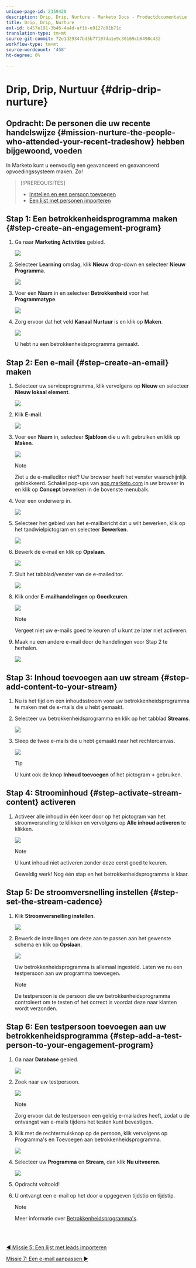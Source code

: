```yaml
---
unique-page-id: 2359420
description: Drip, Drip, Nurture - Marketo Docs - Productdocumentatie
title: Drip, Drip, Nurture
exl-id: b457e191-3b46-4a4d-af1b-e9127d81b71c
translation-type: tm+mt
source-git-commit: 72e1d29347bd5b77107da1e9c30169cb6490c432
workflow-type: tm+mt
source-wordcount: '458'
ht-degree: 0%

---
```


# Drip, Drip, Nurtuur {#drip-drip-nurture}

## Opdracht: De personen die uw recente handelswijze {#mission-nurture-the-people-who-attended-your-recent-tradeshow} hebben bijgewoond, voeden

In Marketo kunt u eenvoudig een geavanceerd en geavanceerd opvoedingssysteem maken. Zo!

>[!PREREQUISITES]
>
>* [Instellen en een persoon toevoegen](/help/marketo/getting-started/quick-wins/get-set-up-and-add-a-person.md)
>* [Een lijst met personen importeren](/help/marketo/getting-started/quick-wins/import-a-list-of-people.md)


## Stap 1: Een betrokkenheidsprogramma maken {#step-create-an-engagement-program}

1. Ga naar **Marketing Activities** gebied.

   ![](assets/one-3.png)

1. Selecteer **Learning** omslag, klik **Nieuw** drop-down en selecteer **Nieuw Programma**.

   ![](assets/two-4.png)

1. Voer een **Naam** in en selecteer **Betrokkenheid** voor het **Programmatype**.

   ![](assets/three-3.png)

1. Zorg ervoor dat het veld **Kanaal** **Nurtuur** is en klik op **Maken**.

   ![](assets/four-2.png)

   U hebt nu een betrokkenheidsprogramma gemaakt.

## Stap 2: Een e-mail {#step-create-an-email} maken

1. Selecteer uw serviceprogramma, klik vervolgens op **Nieuw** en selecteer **Nieuw lokaal element**.

   ![](assets/five-3.png)

1. Klik **E-mail**.

   ![](assets/six-3.png)

1. Voer een **Naam** in, selecteer **Sjabloon** die u wilt gebruiken en klik op **Maken**.

   ![](assets/seven-4.png)

   >[!NOTE]
   >
   >Ziet u de e-maileditor niet? Uw browser heeft het venster waarschijnlijk geblokkeerd. Schakel pop-ups van [app.marketo.com](https://app.marketo.com) in uw browser in en klik op **Concept** bewerken in de bovenste menubalk.

1. Voer een onderwerp in.

   ![](assets/eight-2.png)

1. Selecteer het gebied van het e-mailbericht dat u wilt bewerken, klik op het tandwielpictogram en selecteer **Bewerken**.

   ![](assets/nine-1.png)

1. Bewerk de e-mail en klik op **Opslaan**.

   ![](assets/ten-3.png)

1. Sluit het tabblad/venster van de e-maileditor.

   ![](assets/eleven-3.png)

1. Klik onder **E-mailhandelingen** op **Goedkeuren**.

   ![](assets/twelve-2.png)

   >[!NOTE]
   >
   >Vergeet niet uw e-mails goed te keuren of u kunt ze later niet activeren.

1. Maak nu een andere e-mail door de handelingen voor Stap 2 te herhalen.

   ![](assets/thirteen-2.png)

## Stap 3: Inhoud toevoegen aan uw stream {#step-add-content-to-your-stream}

1. Nu is het tijd om een inhoudsstroom voor uw betrokkenheidsprogramma te maken met de e-mails die u hebt gemaakt.

1. Selecteer uw betrokkenheidsprogramma en klik op het tabblad **Streams**.

   ![](assets/fourteen-2.png)

1. Sleep de twee e-mails die u hebt gemaakt naar het rechtercanvas.

   ![](assets/fifteen-2.png)

   >[!TIP]
   >
   >U kunt ook de knop **Inhoud toevoegen** of het pictogram **+** gebruiken.

## Stap 4: Stroominhoud {#step-activate-stream-content} activeren

1. Activeer alle inhoud in één keer door op het pictogram van het stroomversnelling te klikken en vervolgens op **Alle inhoud activeren** te klikken.

   ![](assets/image2014-9-24-12-3a48-3a28.png)

   >[!NOTE]
   >
   >U kunt inhoud niet activeren zonder deze eerst goed te keuren.

   Geweldig werk! Nog één stap en het betrokkenheidsprogramma is klaar.

## Stap 5: De stroomversnelling instellen {#step-set-the-stream-cadence}

1. Klik **Stroomversnelling instellen**.

   ![](assets/seventeen.png)

1. Bewerk de instellingen om deze aan te passen aan het gewenste schema en klik op **Opslaan**.

   ![](assets/image2014-9-24-12-3a49-3a5.png)

   Uw betrokkenheidsprogramma is allemaal ingesteld. Laten we nu een testpersoon aan uw programma toevoegen.

   >[!NOTE]
   >
   >De testpersoon is de persoon die uw betrokkenheidsprogramma controleert om te testen of het correct is voordat deze naar klanten wordt verzonden.

## Stap 6: Een testpersoon toevoegen aan uw betrokkenheidsprogramma {#step-add-a-test-person-to-your-engagement-program}

1. Ga naar **Database** gebied.

   ![](assets/nineteen-1.png)

1. Zoek naar uw testpersoon.

   ![](assets/twenty-1.png)

   >[!NOTE]
   >
   >Zorg ervoor dat de testpersoon een geldig e-mailadres heeft, zodat u de ontvangst van e-mails tijdens het testen kunt bevestigen.

1. Klik met de rechtermuisknop op de persoon, klik vervolgens op Programma&#39;s en Toevoegen aan betrokkenheidsprogramma.

   ![](assets/twenty-one.png)

1. Selecteer uw **Programma** en **Stream**, dan klik **Nu uitvoeren**.

   ![](assets/twenty-two.png)

1. Opdracht voltooid!

1. U ontvangt een e-mail op het door u opgegeven tijdstip en tijdstip.

   >[!NOTE]
   >
   >Meer informatie over [Betrokkenheidsprogramma&#39;s](/help/marketo/product-docs/email-marketing/drip-nurturing/creating-an-engagement-program/understanding-engagement-programs.md).

<br> 

[◄ Missie 5: Een lijst met leads importeren](/help/marketo/getting-started/quick-wins/import-a-list-of-people.md)

[Missie 7: Een e-mail aanpassen ►](/help/marketo/getting-started/quick-wins/personalize-an-email.md)
